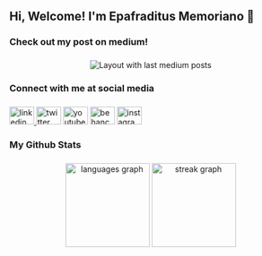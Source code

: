 <h2 align="left">Hi, Welcome! I'm Epafraditus Memoriano 👋</h2>

###

<h3 align="left">Check out my post on medium!</h3>

###

<div align="center">
  <img src="https://github-read-medium-git-main.pahlevikun.vercel.app/latest?limit=2&username=epamemo&theme=blueberry" alt="Layout with last medium posts"  />
</div>

###

<h3 align="left">Connect with me at social media</h3>

###

<div align="left">
  <a href="https://www.linkedin.com/in/epamemo/" target="_blank">
    <img src="https://raw.githubusercontent.com/maurodesouza/profile-readme-generator/master/src/assets/icons/social/linkedin/default.svg" width="44" height="32" alt="linkedin logo"  />
  </a>
  <img src="https://raw.githubusercontent.com/maurodesouza/profile-readme-generator/master/src/assets/icons/social/twitter/default.svg" width="44" height="32" alt="twitter logo"  />
  <img src="https://raw.githubusercontent.com/maurodesouza/profile-readme-generator/master/src/assets/icons/social/youtube/default.svg" width="44" height="32" alt="youtube logo"  />
  <img src="https://raw.githubusercontent.com/maurodesouza/profile-readme-generator/master/src/assets/icons/social/behance/default.svg" width="44" height="32" alt="behance logo"  />
  <img src="https://raw.githubusercontent.com/maurodesouza/profile-readme-generator/master/src/assets/icons/social/instagram/default.svg" width="44" height="32" alt="instagram logo"  />
</div>

###

<h3 align="left">My Github Stats</h3>

###

<div align="center">
  <img src="https://github-readme-stats.vercel.app/api/top-langs?username=epamemo&locale=en&hide_title=false&layout=compact&card_width=320&langs_count=5&theme=blueberry&hide_border=true&order=2" height="150" alt="languages graph"  />
  <img src="https://streak-stats.demolab.com?user=epamemo&locale=en&mode=daily&theme=blueberry&hide_border=true&border_radius=5&order=3" height="150" alt="streak graph"  />
</div>

